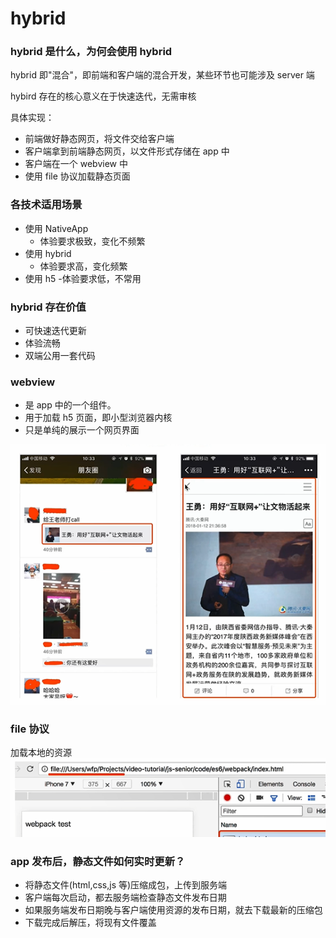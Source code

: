 # hybrid

### hybrid 是什么，为何会使用 hybrid

hybrid 即"混合"，即前端和客户端的混合开发，某些环节也可能涉及 server 端

hybird 存在的核心意义在于快速迭代，无需审核

具体实现：

- 前端做好静态网页，将文件交给客户端
- 客户端拿到前端静态网页，以文件形式存储在 app 中
- 客户端在一个 webview 中
- 使用 file 协议加载静态页面

### 各技术适用场景

- 使用 NativeApp
  - 体验要求极致，变化不频繁
- 使用 hybrid
  - 体验要求高，变化频繁
- 使用 h5 -体验要求低，不常用

### hybrid 存在价值

- 可快速迭代更新
- 体验流畅
- 双端公用一套代码

### webview

- 是 app 中的一个组件。
- 用于加载 h5 页面，即小型浏览器内核
- 只是单纯的展示一个网页界面

![webview](../img/webview.png)

### file 协议

加载本地的资源
![file](../img/file.png)

### app 发布后，静态文件如何实时更新？

- 将静态文件(html,css,js 等)压缩成包，上传到服务端
- 客户端每次启动，都去服务端检查静态文件发布日期
- 如果服务端发布日期晚与客户端使用资源的发布日期，就去下载最新的压缩包
- 下载完成后解压，将现有文件覆盖
